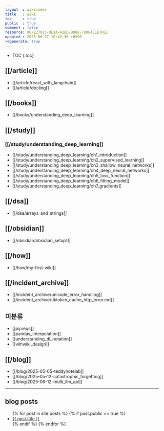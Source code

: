 ```yaml
---
layout  : wikiindex
title   : wiki
toc     : true
public  : true
comment : false
resource: 06/227923-8E1A-42ED-BD8B-7B8C4E1E70EE
updated : 2025-06-17 10:42:30 +0900
regenerate: true
---
```

* TOC
{:toc}


## [[/article]]
- [[/article/react_with_langchain]]
- [[/article/docling]]

## [[/books]]
- [[/books/understanding_deep_learning]]

## [[/study]]

### [[/study/understanding_deep_learning]]
- [[/study/understanding_deep_learning/ch1_introduction]]
- [[/study/understanding_deep_learning/ch2_supervised_learning]]
- [[/study/understanding_deep_learning/ch3_shallow_neural_networks]]
- [[/study/understanding_deep_learning/ch4_deep_neural_networks]]
- [[/study/understanding_deep_learning/ch5_loss_function]]
- [[/study/understanding_deep_learning/ch6_fitting_model]]
- [[/study/understanding_deep_learning/ch7_gradients]]

## [[/dsa]]
- [[/dsa/arrays_and_strings]]

## [[/obsidian]]
- [[/obsidian/obsidian_setup1]]

## [[/how]]
- [[/how/my-first-wiki]]

## [[/incident_archive]]
- [[/incident_archive/unicode_error_handling]]
- [[/incident_archive/tiktoken_cache_http_error.md]]


## 미분류
- [[pipreqs]]
- [[pandas_interpolation]]
- [[understanding_dl_notation]]
- [[vimwiki_design]]


## [[/blog]]
- [[/blog/2025-05-05-teddynotelab]]
- [[/blog/2025-05-12-catastrophic_forgetting]]
- [[/blog/2025-06-12-multi_llm_api]]

---

## blog posts
<div>
    <ul>
{% for post in site.posts %}
    {% if post.public == true %}
        <li>
            <a class="post-link" href="{{ post.url | prepend: site.baseurl }}">
                {{ post.title }}
            </a>
        </li>
    {% endif %}
{% endfor %}
    </ul>
</div>

